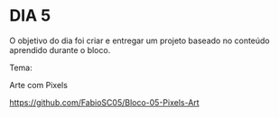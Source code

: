 # DIA 5

O objetivo do dia foi criar e entregar um projeto baseado no conteúdo aprendido durante o bloco.

Tema:

Arte com Pixels

https://github.com/FabioSC05/Bloco-05-Pixels-Art
